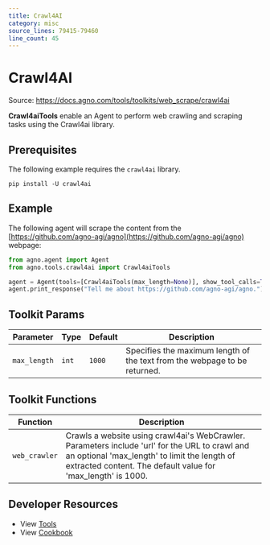 ```yaml
---
title: Crawl4AI
category: misc
source_lines: 79415-79460
line_count: 45
---
```


# Crawl4AI
Source: https://docs.agno.com/tools/toolkits/web_scrape/crawl4ai



**Crawl4aiTools** enable an Agent to perform web crawling and scraping tasks using the Crawl4ai library.

## Prerequisites

The following example requires the `crawl4ai` library.

```shell
pip install -U crawl4ai
```

## Example

The following agent will scrape the content from the [https://github.com/agno-agi/agno](https://github.com/agno-agi/agno) webpage:

```python cookbook/tools/crawl4ai_tools.py
from agno.agent import Agent
from agno.tools.crawl4ai import Crawl4aiTools

agent = Agent(tools=[Crawl4aiTools(max_length=None)], show_tool_calls=True)
agent.print_response("Tell me about https://github.com/agno-agi/agno.")
```

## Toolkit Params

| Parameter    | Type  | Default | Description                                                               |
| ------------ | ----- | ------- | ------------------------------------------------------------------------- |
| `max_length` | `int` | `1000`  | Specifies the maximum length of the text from the webpage to be returned. |

## Toolkit Functions

| Function      | Description                                                                                                                                                                                                      |
| ------------- | ---------------------------------------------------------------------------------------------------------------------------------------------------------------------------------------------------------------- |
| `web_crawler` | Crawls a website using crawl4ai's WebCrawler. Parameters include 'url' for the URL to crawl and an optional 'max\_length' to limit the length of extracted content. The default value for 'max\_length' is 1000. |

## Developer Resources

* View [Tools](https://github.com/agno-agi/agno/blob/main/libs/agno/agno/tools/crawl4ai.py)
* View [Cookbook](https://github.com/agno-agi/agno/blob/main/cookbook/tools/crawl4ai_tools.py)


